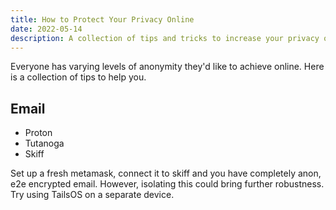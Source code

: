 ```yaml
---
title: How to Protect Your Privacy Online
date: 2022-05-14
description: A collection of tips and tricks to increase your privacy online.
---
```


Everyone has varying levels of anonymity they'd like to achieve online. Here is a collection of tips to help you.

## Email

- Proton
- Tutanoga
- Skiff

Set up a fresh metamask, connect it to skiff and you have completely anon, e2e encrypted email. However, isolating this could bring further robustness.
Try using TailsOS on a separate device.
